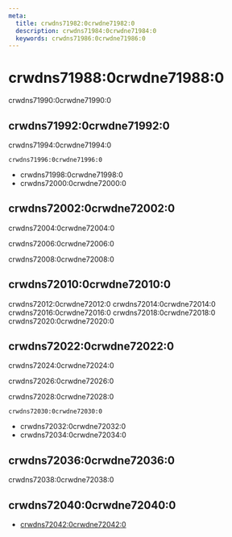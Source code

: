 ```yaml
---
meta:
  title: crwdns71982:0crwdne71982:0
  description: crwdns71984:0crwdne71984:0
  keywords: crwdns71986:0crwdne71986:0
---
```


# crwdns71988:0crwdne71988:0
crwdns71990:0crwdne71990:0

<entry-ad />

## crwdns71992:0crwdne71992:0
crwdns71994:0crwdne71994:0

`crwdns71996:0crwdne71996:0`
- crwdns71998:0crwdne71998:0
- crwdns72000:0crwdne72000:0


## crwdns72002:0crwdne72002:0
crwdns72004:0crwdne72004:0

  crwdns72006:0crwdne72006:0

  crwdns72008:0crwdne72008:0

## crwdns72010:0crwdne72010:0
crwdns72012:0crwdne72012:0
<alert type="success">crwdns72014:0crwdne72014:0</alert>
<alert type="info">crwdns72016:0crwdne72016:0</alert>
<alert type="warning">crwdns72018:0crwdne72018:0</alert>
<alert type="error">crwdns72020:0crwdne72020:0</alert>

## crwdns72022:0crwdne72022:0
crwdns72024:0crwdne72024:0

  crwdns72026:0crwdne72026:0

  crwdns72028:0crwdne72028:0

  `crwdns72030:0crwdne72030:0`
  - crwdns72032:0crwdne72032:0
  - crwdns72034:0crwdne72034:0

## crwdns72036:0crwdne72036:0
crwdns72038:0crwdne72038:0

## crwdns72040:0crwdne72040:0
  - [crwdns72042:0crwdne72042:0]()

<endmatter />
